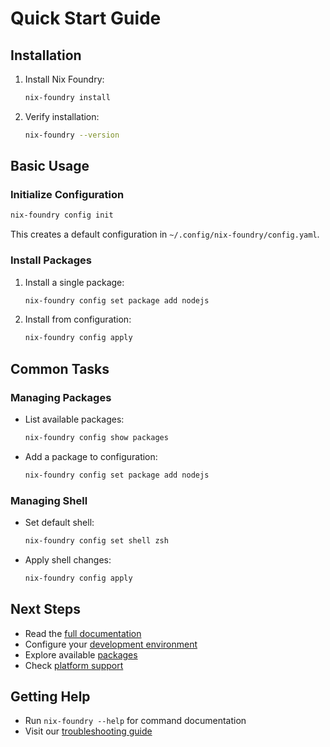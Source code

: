 # Quick Start Guide

## Installation

1. Install Nix Foundry:

   ```bash
   nix-foundry install
   ```

2. Verify installation:
   ```bash
   nix-foundry --version
   ```

## Basic Usage

### Initialize Configuration

```bash
nix-foundry config init
```

This creates a default configuration in `~/.config/nix-foundry/config.yaml`.

### Install Packages

1. Install a single package:

   ```bash
   nix-foundry config set package add nodejs
   ```

2. Install from configuration:
   ```bash
   nix-foundry config apply
   ```

## Common Tasks

### Managing Packages

- List available packages:

  ```bash
  nix-foundry config show packages
  ```

- Add a package to configuration:
  ```bash
  nix-foundry config set package add nodejs
  ```

### Managing Shell

- Set default shell:

  ```bash
  nix-foundry config set shell zsh
  ```

- Apply shell changes:
  ```bash
  nix-foundry config apply
  ```

## Next Steps

- Read the [full documentation](./README.md)
- Configure your [development environment](./CONFIGURATION.md)
- Explore available [packages](./PACKAGES.md)
- Check [platform support](./PLATFORMS.md)

## Getting Help

- Run `nix-foundry --help` for command documentation
- Visit our [troubleshooting guide](./TROUBLESHOOTING.md)
